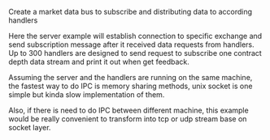 
Create a market data bus to subscribe and distributing data to according handlers

Here the server example will establish connection to specific exchange and send subscription message after it received data requests from handlers. Up to 300 handlers are designed to send request to subscribe one contract depth data stream and print it out when get feedback.

Assuming the server and the handlers are running on the same machine, the fastest way to do IPC is memory sharing methods, unix socket is one simple but kinda slow implementation of them.

Also, if there is need to do IPC between different machine, this example would be really convenient to transform into tcp or udp stream base on socket layer.
